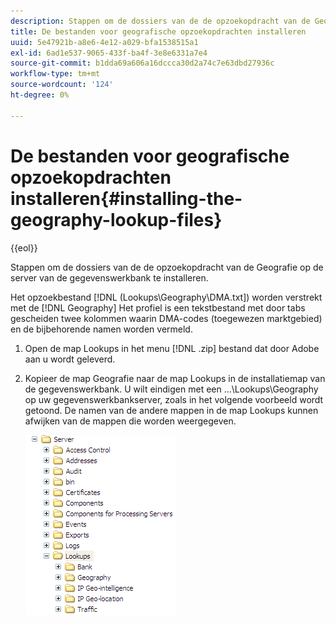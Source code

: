```yaml
---
description: Stappen om de dossiers van de de opzoekopdracht van de Geografie op de server van de gegevenswerkbank te installeren.
title: De bestanden voor geografische opzoekopdrachten installeren
uuid: 5e47921b-a8e6-4e12-a029-bfa1538515a1
exl-id: 6ad1e537-9065-433f-ba4f-3e8e6331a7e4
source-git-commit: b1dda69a606a16dccca30d2a74c7e63dbd27936c
workflow-type: tm+mt
source-wordcount: '124'
ht-degree: 0%

---
```


# De bestanden voor geografische opzoekopdrachten installeren{#installing-the-geography-lookup-files}

{{eol}}

Stappen om de dossiers van de de opzoekopdracht van de Geografie op de server van de gegevenswerkbank te installeren.

Het opzoekbestand [!DNL (Lookups\Geography\DMA.txt]) worden verstrekt met de [!DNL Geography] Het profiel is een tekstbestand met door tabs gescheiden twee kolommen waarin DMA-codes (toegewezen marktgebied) en de bijbehorende namen worden vermeld.

1. Open de map Lookups in het menu [!DNL .zip] bestand dat door Adobe aan u wordt geleverd.
1. Kopieer de map Geografie naar de map Lookups in de installatiemap van de gegevenswerkbank. U wilt eindigen met een ...\Lookups\Geography op uw gegevenswerkbankserver, zoals in het volgende voorbeeld wordt getoond. De namen van de andere mappen in de map Lookups kunnen afwijken van de mappen die worden weergegeven.

   ![Stapinfo](assets/Geo_installLookups_dir.png)
